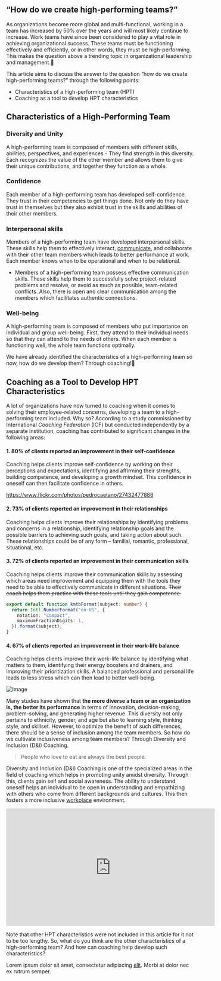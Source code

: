 ## “How do we create high-performing teams?”

As organizations become more global and multi-functional, working in a team has increased by 50% over the years and will most likely continue to increase. Work teams have since been considered to play a vital role in achieving organizational success. These teams must be functioning effectively and efficiently, or in other words, they must be high-performing. This makes the question above a trending topic in organizational leadership and management.💪

This article aims to discuss the answer to the question “how do we create high-performing teams?” through the following points:

- Characteristics of a high-performing team (HPT)
- Coaching as a tool to develop HPT characteristics

## Characteristics of a High-Performing Team

### Diversity and Unity

A high-performing team is composed of members with different skills, abilities, perspectives, and experiences - They find strength in this diversity. Each recognizes the value of the other member and allows them to give their unique contributions, and together they function as a whole.

### Confidence

Each member of a high-performing team has developed self-confidence. They trust in their competencies to get things done. Not only do they have trust in themselves but they also exhibit trust in the skills and abilities of their other members.

### Interpersonal skills

Members of a high-performing team have developed interpersonal skills. These skills help them to effectively interact, <u>communicate</u>, and collaborate with their other team members which leads to better performance at work. Each member knows when to be operational and when to be relational.

- Members of a high-performing team possess effective communication skills. These skills help them to successfully solve project-related problems and resolve, or avoid as much as possible, team-related conflicts. Also, there is open and clear communication among the members which facilitates authentic connections.

### Well-being

A high-performing team is composed of members who put importance on individual and group well-being. First, they attend to their individual needs so that they can attend to the needs of others. When each member is functioning well, the whole team functions optimally.

We have already identified the characteristics of a high-performing team so now, how do we develop them? Through coaching!🎉

## Coaching as a Tool to Develop HPT Characteristics

A lot of organizations have now turned to coaching when it comes to solving their employee-related concerns, developing a team to a high-performing team included. Why so? According to a study commissioned by International _Coaching Federation_ (ICF) but conducted independently by a separate institution, coaching has contributed to significant changes in the following areas:

#### 1. 80% of clients reported an improvement in their self-confidence

Coaching helps clients improve self-confidence by working on their perceptions and expectations, identifying and affirming their strengths, building competence, and developing a growth mindset. This confidence in oneself can then facilitate confidence in others.

https://www.flickr.com/photos/pedrocaetano/27432477888

#### 2. 73% of clients reported an improvement in their relationships

Coaching helps clients improve their relationships by identifying problems and concerns in a relationship, identifying relationship goals and the possible barriers to achieving such goals, and taking action about such. These relationships could be of any form – familial, romantic, professional, situational, etc.

#### 3. 72% of clients reported an improvement in their communication skills

Coaching helps clients improve their communication skills by assessing which areas need improvement and equipping them with the tools they need to be able to effectively communicate in different situations. ~~Their coach helps them practice with these tools until they gain competence.~~

```ts
export default function kmtbFormat(subject: number) {
  return Intl.NumberFormat("en-US", {
    notation: "compact",
    maximumFractionDigits: 1,
  }).format(subject);
}
```

#### 4. 67% of clients reported an improvement in their work-life balance

Coaching helps clients improve their work-life balance by identifying what matters to them, identifying their energy boosters and drainers, and improving their prioritization skills. A balanced professional and personal life leads to less stress which can then lead to better well-being.

![Image](https://images.pexels.com/photos/3475617/pexels-photo-3475617.jpeg?auto=compress&cs=tinysrgb&w=1260&h=750&dpr=2)

Many studies have shown that **the more diverse a team or an organization is, the better its performance** in terms of innovation, decision-making, problem-solving, and generating higher revenue. This diversity not only pertains to ethnicity, gender, and age but also to learning style, thinking style, and skillset. However, to optimize the benefit of such differences, there should be a sense of inclusion among the team members. So how do we cultivate inclusiveness among team members? Through Diversity and Inclusion (D&I) Coaching.

> People who love to eat are always the best people.

Diversity and Inclusion (D&I) Coaching is one of the specialized areas in the field of coaching which helps in promoting unity amidst diversity. Through this, clients gain self and social awareness. The ability to understand oneself helps an individual to be open in understanding and empathizing with others who come from different backgrounds and cultures. This then fosters a more inclusive [workplace](https://non-existing-link.bla) environment.

<iframe width="560" height="315" src="https://www.youtube.com/embed/fcD94e93cCk" title="YouTube video player" frameborder="0" allow="accelerometer; autoplay; clipboard-write; encrypted-media; gyroscope; picture-in-picture" allowfullscreen></iframe>

Note that other HPT characteristics were not included in this article for it not to be too lengthy. So, what do you think are the other characteristics of a high-performing team? And how can coaching help develop such characteristics?

Lorem ipsum dolor sit amet, consectetur adipiscing [elit](http://localhost:3000/how-to-be-a-millionaire). Morbi at dolor nec ex rutrum semper.
